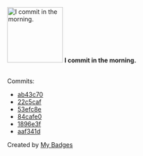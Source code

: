 <img src="https://my-badges.github.io/my-badges/morning-commits.png" alt="I commit in the morning." title="I commit in the morning." width="128">
<strong>I commit in the morning.</strong>
<br><br>

Commits:

- <a href="https://github.com/p0dalirius/winacl/commit/ab43c70cf7eab42600459217ebcd3a7197e49e8d">ab43c70</a>
- <a href="https://github.com/p0dalirius/pwndocapi/commit/22c5caf7b795adfcb0f1c4d60dc0348a962f0b1f">22c5caf</a>
- <a href="https://github.com/p0dalirius/pwndocapi/commit/53efc8ea4366eb1a793a52dedfe878ef2ae8928b">53efc8e</a>
- <a href="https://github.com/p0dalirius/pwndocapi/commit/84cafe06dd45799f654170bbf846fa4571d67118">84cafe0</a>
- <a href="https://github.com/p0dalirius/winacl/commit/1896e3f8367d31ab528a3436821b049f68efe7e4">1896e3f</a>
- <a href="https://github.com/p0dalirius/winacl/commit/aaf341d2c49b6a51387428545dd9a0cc2ce8feab">aaf341d</a>


Created by <a href="https://github.com/my-badges/my-badges">My Badges</a>